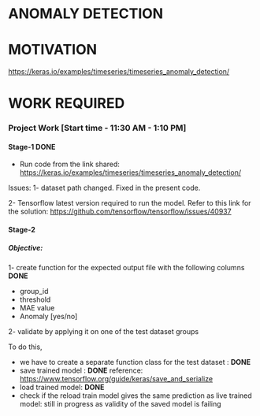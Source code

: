 # ANOMALY DETECTION

# MOTIVATION
https://keras.io/examples/timeseries/timeseries_anomaly_detection/

# WORK REQUIRED
### Project Work [Start time - 11:30 AM - 1:10 PM] 

#### Stage-1  DONE
- Run code from the link shared: 
https://keras.io/examples/timeseries/timeseries_anomaly_detection/ 

Issues: 
1- dataset path changed. Fixed in the present code. 

2- Tensorflow latest version required to run the model. Refer to this link for the solution: https://github.com/tensorflow/tensorflow/issues/40937


#### Stage-2

##### Objective:

1- create function for the expected output file with the following columns  **DONE**

- group_id
- threshold
- MAE value
- Anomaly [yes/no]

2- validate by applying it on one of the test dataset groups

To do this, 
- we have to create a separate function class for the test dataset : **DONE**
- save trained model : **DONE**  reference: https://www.tensorflow.org/guide/keras/save_and_serialize
- load trained model: **DONE**
- check if the reload train model gives the same prediction as live trained model: still in progress as validity of the saved model is failing
